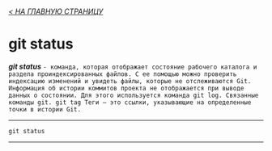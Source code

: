 ###### [< НА ГЛАВНУЮ СТРАНИЦУ](./readme.md)

# git status
***git status*** `- команда, которая отображает состояние рабочего каталога и раздела проиндексированных файлов. С ее помощью можно проверить индексацию изменений и увидеть файлы, которые не отслеживаются Git. Информация об истории коммитов проекта не отображается при выводе данных о состоянии. Для этого используется команда git log. Связанные команды git. git tag Теги — это ссылки, указывающие на определенные точки в истории Git.`

---

```bash=
git status
```

---